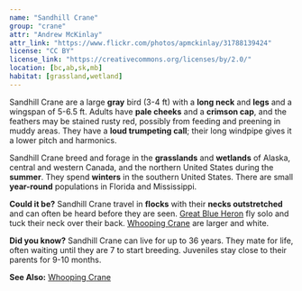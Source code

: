 ```yaml
---
name: "Sandhill Crane"
group: "crane"
attr: "Andrew McKinlay"
attr_link: "https://www.flickr.com/photos/apmckinlay/31788139424"
license: "CC BY"
license_link: "https://creativecommons.org/licenses/by/2.0/"
location: [bc,ab,sk,mb]
habitat: [grassland,wetland]
---
```

Sandhill Crane are a large **gray** bird (3-4 ft) with a **long neck** and **legs** and a wingspan of 5-6.5 ft. Adults have **pale cheeks** and a **crimson cap**, and the feathers may be stained rusty red, possibly from feeding and preening in muddy areas. They have a **loud trumpeting call**; their long windpipe gives it a lower pitch and harmonics.

Sandhill Crane breed and forage in the **grasslands** and **wetlands** of Alaska, central and western Canada, and the northern United States during the **summer**. They spend **winters** in the southern United States. There are small **year-round** populations in Florida and Mississippi.

**Could it be?** Sandhill Crane travel in **flocks** with their **necks outstretched** and can often be heard before they are seen. [Great Blue Heron](/birds/grebluher/) fly solo and tuck their neck over their back. [Whooping Crane](/birds/whoopcrane/) are larger and white.

**Did you know?** Sandhill Crane can live for up to 36 years. They mate for life, often waiting until they are 7 to start breeding. Juveniles stay close to their parents for 9-10 months.

<!-- generated, do not edit -->
**See Also:**
[Whooping Crane](/birds/whoopcrane/)
